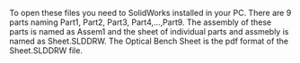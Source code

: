 To open these files you need to SolidWorks installed in your PC.
There are 9 parts naming Part1, Part2, Part3, Part4,...,Part9. 
The assembly of these parts is named as Assem1 and the sheet of individual parts and assmebly is named as Sheet.SLDDRW.
The Optical Bench Sheet is the pdf format of the Sheet.SLDDRW file.
